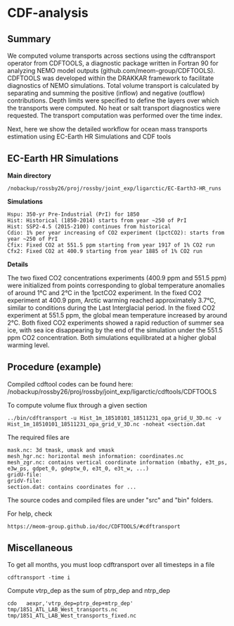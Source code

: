 # CDF-analysis

## Summary

We computed volume transports across sections using the cdftransport operator from CDFTOOLS, a diagnostic package written in Fortran 90 for analyzing NEMO model outputs (github.com/meom-group/CDFTOOLS).  CDFTOOLS was developed within the DRAKKAR framework to facilitate diagnostics of NEMO simulations. Total volume transport is calculated by separating and summing the positive (inflow) and negative (outflow) contributions. Depth limits were specified to define the layers over which the transports were computed. No heat or salt transport diagnostics were requested. The transport computation was performed over the time index.

Next, here we show the detailed workflow for ocean mass transports estimation using EC-Earth HR Simulations and CDF tools 

## EC-Earth HR Simulations 

**Main directory**

    /nobackup/rossby26/proj/rossby/joint_exp/ligarctic/EC-Earth3-HR_runs

**Simulations**

    Hspu: 350-yr Pre-Industrial (PrI) for 1850
    Hist: Historical (1850-2014) starts from year ~250 of PrI
    Hist: SSP2-4.5 (2015-2100) continues from historical
    Cdio: 1% per year increasing of CO2 experiment (1pctCO2): starts from year ~250 of PrI
    Cfix: Fixed CO2 at 551.5 ppm starting from year 1917 of 1% CO2 run
    Cfx2: Fixed CO2 at 400.9 starting from year 1885 of 1% CO2 run
    
**Details**

The two fixed CO2 concentrations experiments (400.9 ppm and 551.5 ppm) were initialized from points corresponding to global temperature anomalies of around 1°C and 2°C in the 1pctCO2 experiment. In the fixed CO2 experiment at 400.9 ppm, Arctic warming reached approximately 3.7°C, similar to conditions during the Last Interglacial period. In the fixed CO2 experiment at 551.5 ppm, the global mean temperature increased by around 2°C. Both fixed CO2 experiments showed a rapid reduction of summer sea ice, with sea ice disappearing by the end of the simulation under the 551.5 ppm CO2 concentration. Both simulations equilibrated at a higher global warming level.

## Procedure (example)

Compiled cdftool codes can be found here:
    /nobackup/rossby26/proj/rossby/joint_exp/ligarctic/cdftools/CDFTOOLS

To compute volume flux through a given section

    ../bin/cdftransport -u Hist_1m_18510101_18511231_opa_grid_U_3D.nc -v Hist_1m_18510101_18511231_opa_grid_V_3D.nc -noheat <section.dat

 The required files are
 
    mask.nc: 3d tmask, umask and vmask
    mesh_hgr.nc: horizontal mesh information: coordinates.nc
    mesh_zgr.nc: contains vertical coordinate information (mbathy, e3t_ps, e3w_ps, gdpet_0, gdeptw_0, e3t_0, e3t_w, ...)
    gridU-file:
    gridV-file:
    section.dat: contains coordinates for ...

The source codes and compiled files are under "src" and "bin" folders.

For help, check

    https://meom-group.github.io/doc/CDFTOOLS/#cdftransport


## Miscellaneous

To get all months, you must loop cdftransport over all timesteps in a file

    cdftransport -time i

Compute vtrp_dep as the sum of ptrp_dep and ntrp_dep

    cdo   aexpr,'vtrp_dep=ptrp_dep+mtrp_dep'    tmp/1851_ATL_LAB_West_transports.nc   tmp/1851_ATL_LAB_West_transports_fixed.nc








    

